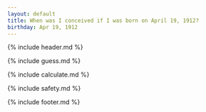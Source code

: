 ```yaml
---
layout: default
title: When was I conceived if I was born on April 19, 1912?
birthday: Apr 19, 1912
---
```


{% include header.md %}

{% include guess.md %}

{% include calculate.md %}

{% include safety.md %}

{% include footer.md %}



